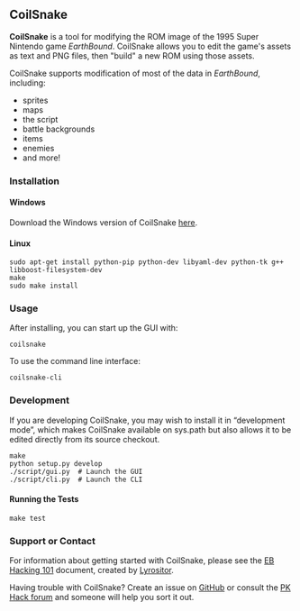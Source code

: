 ## CoilSnake

**CoilSnake** is a tool for modifying the ROM image of the 1995 Super Nintendo game *EarthBound*.
CoilSnake allows you to edit the game's assets as text and PNG files, then "build" a new ROM using those assets.

CoilSnake supports modification of most of the data in *EarthBound*, including:

* sprites
* maps
* the script
* battle backgrounds
* items
* enemies
* and more!

### Installation

#### Windows

Download the Windows version of CoilSnake [here](http://kiij.github.io/CoilSnake/).

#### Linux

    sudo apt-get install python-pip python-dev libyaml-dev python-tk g++ libboost-filesystem-dev
    make
    sudo make install

### Usage

After installing, you can start up the GUI with:

    coilsnake

To use the command line interface:

    coilsnake-cli

### Development

If you are developing CoilSnake, you may wish to install it in “development mode”,
which makes CoilSnake available on sys.path but also allows it to be edited directly from its source checkout.

    make
    python setup.py develop
    ./script/gui.py  # Launch the GUI
    ./script/cli.py  # Launch the CLI

#### Running the Tests

    make test

### Support or Contact

For information about getting started with CoilSnake, please see the
[EB Hacking 101](http://www.lyros.net/files/EBHack101.pdf) document, created by
[Lyrositor](https://github.com/Lyrositor).

Having trouble with CoilSnake? Create an issue on [GitHub](https://github.com/kiij/CoilSnake/issues) or consult the
[PK Hack forum](forum.starmen.net/forum/Community/PKHack) and someone will help you sort it out.